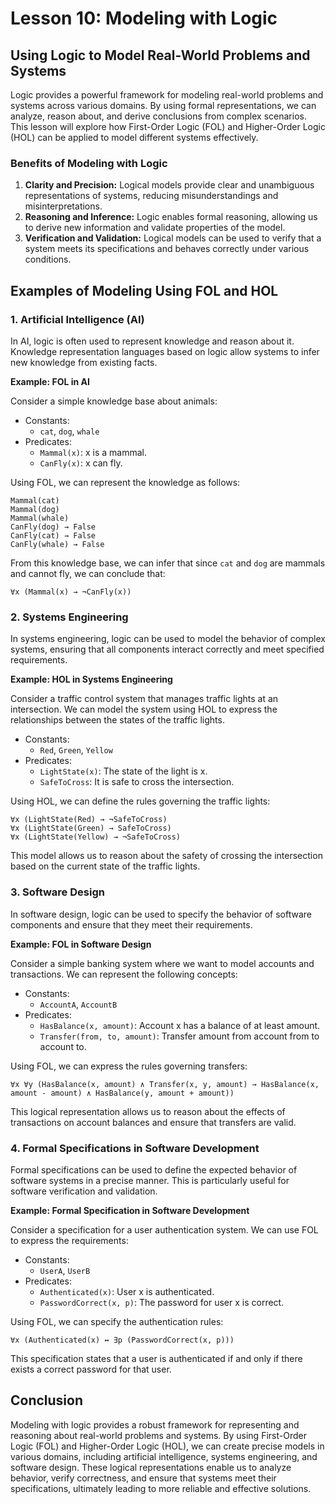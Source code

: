 # Lesson 10: Modeling with Logic

## Using Logic to Model Real-World Problems and Systems

Logic provides a powerful framework for modeling real-world problems and systems across various domains. By using formal representations, we can analyze, reason about, and derive conclusions from complex scenarios. This lesson will explore how First-Order Logic (FOL) and Higher-Order Logic (HOL) can be applied to model different systems effectively.

### Benefits of Modeling with Logic

1. **Clarity and Precision:** Logical models provide clear and unambiguous representations of systems, reducing misunderstandings and misinterpretations.
2. **Reasoning and Inference:** Logic enables formal reasoning, allowing us to derive new information and validate properties of the model.
3. **Verification and Validation:** Logical models can be used to verify that a system meets its specifications and behaves correctly under various conditions.

## Examples of Modeling Using FOL and HOL

### 1. Artificial Intelligence (AI)

In AI, logic is often used to represent knowledge and reason about it. Knowledge representation languages based on logic allow systems to infer new knowledge from existing facts.

**Example: FOL in AI**

Consider a simple knowledge base about animals:

- Constants: 
  - `cat`, `dog`, `whale`
- Predicates:
  - `Mammal(x)`: x is a mammal.
  - `CanFly(x)`: x can fly.

Using FOL, we can represent the knowledge as follows:

```plaintext
Mammal(cat)
Mammal(dog)
Mammal(whale)
CanFly(dog) → False
CanFly(cat) → False
CanFly(whale) → False
```

From this knowledge base, we can infer that since `cat` and `dog` are mammals and cannot fly, we can conclude that:

```plaintext
∀x (Mammal(x) → ¬CanFly(x))
```

### 2. Systems Engineering

In systems engineering, logic can be used to model the behavior of complex systems, ensuring that all components interact correctly and meet specified requirements.

**Example: HOL in Systems Engineering**

Consider a traffic control system that manages traffic lights at an intersection. We can model the system using HOL to express the relationships between the states of the traffic lights.

- Constants:
  - `Red`, `Green`, `Yellow`
- Predicates:
  - `LightState(x)`: The state of the light is x.
  - `SafeToCross`: It is safe to cross the intersection.

Using HOL, we can define the rules governing the traffic lights:

```plaintext
∀x (LightState(Red) → ¬SafeToCross)
∀x (LightState(Green) → SafeToCross)
∀x (LightState(Yellow) → ¬SafeToCross)
```

This model allows us to reason about the safety of crossing the intersection based on the current state of the traffic lights.

### 3. Software Design

In software design, logic can be used to specify the behavior of software components and ensure that they meet their requirements.

**Example: FOL in Software Design**

Consider a simple banking system where we want to model accounts and transactions. We can represent the following concepts:

- Constants:
  - `AccountA`, `AccountB`
- Predicates:
  - `HasBalance(x, amount)`: Account x has a balance of at least amount.
  - `Transfer(from, to, amount)`: Transfer amount from account from to account to.

Using FOL, we can express the rules governing transfers:

```plaintext
∀x ∀y (HasBalance(x, amount) ∧ Transfer(x, y, amount) → HasBalance(x, amount - amount) ∧ HasBalance(y, amount + amount))
```

This logical representation allows us to reason about the effects of transactions on account balances and ensure that transfers are valid.

### 4. Formal Specifications in Software Development

Formal specifications can be used to define the expected behavior of software systems in a precise manner. This is particularly useful for software verification and validation.

**Example: Formal Specification in Software Development**

Consider a specification for a user authentication system. We can use FOL to express the requirements:

- Constants:
  - `UserA`, `UserB`
- Predicates:
  - `Authenticated(x)`: User x is authenticated.
  - `PasswordCorrect(x, p)`: The password for user x is correct.

Using FOL, we can specify the authentication rules:

```plaintext
∀x (Authenticated(x) ↔ ∃p (PasswordCorrect(x, p)))
```

This specification states that a user is authenticated if and only if there exists a correct password for that user.

## Conclusion

Modeling with logic provides a robust framework for representing and reasoning about real-world problems and systems. By using First-Order Logic (FOL) and Higher-Order Logic (HOL), we can create precise models in various domains, including artificial intelligence, systems engineering, and software design. These logical representations enable us to analyze behavior, verify correctness, and ensure that systems meet their specifications, ultimately leading to more reliable and effective solutions.